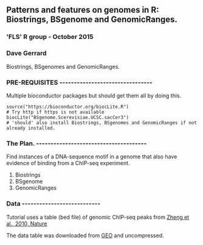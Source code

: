
## Patterns and features on genomes in R: Biostrings, BSgenome and GenomicRanges.
### 'FLS' R group - October 2015
### Dave Gerrard

Biostrings, BSgenomes and GenomicRanges.

### PRE-REQUISITES --------------------------------
Multiple bioconductor packages but should get them all by doing this. 


```{r, eval=FALSE}
source("https://bioconductor.org/biocLite.R")
# Try http if https is not available
biocLite("BSgenome.Scerevisiae.UCSC.sacCer3")    
# 'should' also install Biostrings, BSgenomes and GenomicRanges if not already installed.
```
### The Plan. --------------------------------------
Find instances of a DNA-sequence motif in a genome that also have evidence of binding from a ChIP-seq experiment.
1. Biostrings
2. BSgenome
3. GenomicRanges



### Data ---------------------------
Tutorial uses a table (bed file) of genomic ChIP-seq peaks from [Zheng et al., 2010, Nature](http://www.nature.com/nature/journal/v464/n7292/full/nature08934.html)

The data table was downloaded from [GEO](http://www.ncbi.nlm.nih.gov/geo/query/acc.cgi?acc=GSE19635) and uncompressed. 


